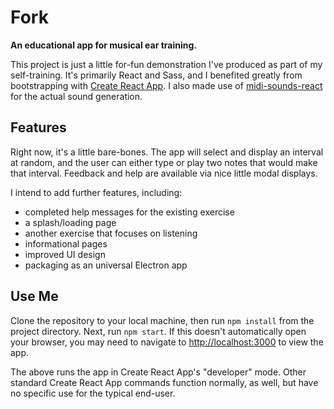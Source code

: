 # Fork

**An educational app for musical ear training.**

This project is just a little for-fun demonstration I've produced as part of my self-training. It's primarily React and Sass, and I benefited greatly from bootstrapping with [Create React App](https://github.com/facebook/create-react-app). I also made use of [midi-sounds-react](https://github.com/surikov/midi-sounds-react) for the actual sound generation.

## Features

Right now, it's a little bare-bones. The app will select and display an interval at random, and the user can either type or play two notes that would make that interval. Feedback and help are available via nice little modal displays.

I intend to add further features, including:

- completed help messages for the existing exercise
- a splash/loading page
- another exercise that focuses on listening
- informational pages
- improved UI design
- packaging as an universal Electron app

## Use Me

Clone the repository to your local machine, then run `npm install` from the project directory. Next, run `npm start`. If this doesn't automatically open your browser, you may need to navigate to [http://localhost:3000](http://localhost:3000) to view the app.

The above runs the app in Create React App's "developer" mode. Other standard Create React App commands function normally, as well, but have no specific use for the typical end-user.
